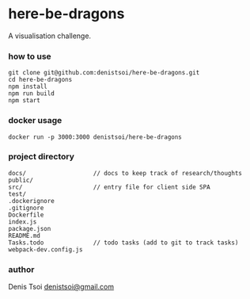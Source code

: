 # here-be-dragons

A visualisation challenge.

### how to use

    git clone git@github.com:denistsoi/here-be-dragons.git
    cd here-be-dragons
    npm install
    npm run build
    npm start

### docker usage 

    docker run -p 3000:3000 denistsoi/here-be-dragons

### project directory

    docs/                   // docs to keep track of research/thoughts
    public/
    src/                    // entry file for client side SPA
    test/
    .dockerignore
    .gitignore
    Dockerfile
    index.js
    package.json
    README.md
    Tasks.todo              // todo tasks (add to git to track tasks)
    webpack-dev.config.js


### author
Denis Tsoi <denistsoi@gmail.com>